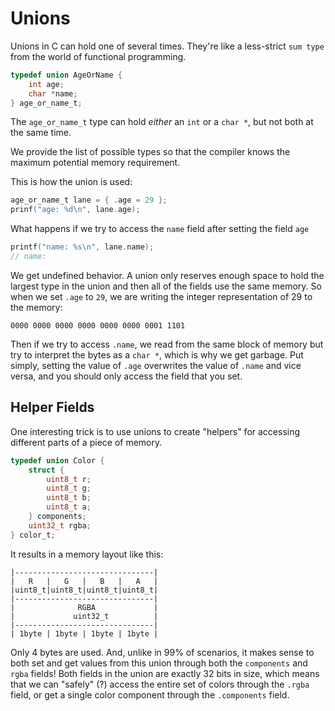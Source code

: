# Unions

Unions in C can hold one of several times. They're like a less-strict `sum type` from the world of functional programming.

```c
typedef union AgeOrName {
    int age;
    char *name;
} age_or_name_t;
```

The `age_or_name_t` type can hold _either_ an `int` or a `char *`, but not both at the same time.

We provide the list of possible types so that the compiler knows the maximum potential memory requirement.

This is how the union is used:

```c
age_or_name_t lane = { .age = 29 };
prinf("age: %d\n", lane.age);
```

What happens if we try to access the `name` field after setting the field `age`

```c
printf("name: %s\n", lane.name);
// name:
```

We get undefined behavior. A union only reserves enough space to hold the largest type in the union and then all of the fields use the same memory. So when we set `.age` to `29`, we are writing the integer representation of 29 to the memory:

`0000 0000 0000 0000 0000 0000 0001 1101`

Then if we try to access `.name`, we read from the same block of memory but try to interpret the bytes as a `char *`, which is why we get garbage. Put simply, setting the value of `.age` overwrites the value of `.name` and vice versa, and you should only access the field that you set.

## Helper Fields

One interesting trick is to use unions to create "helpers" for accessing different parts of a piece of memory.

```c
typedef union Color {
    struct {
        uint8_t r;
        uint8_t g;
        uint8_t b;
        uint8_t a;
    } components;
    uint32_t rgba;
} color_t;
```

It results in a memory layout like this:

```
|-------------------------------|
|   R   |   G   |   B   |   A   |
|uint8_t|uint8_t|uint8_t|uint8_t|
|-------------------------------|
|              RGBA             |
|             uint32_t          |
|-------------------------------|
| 1byte | 1byte | 1byte | 1byte |
```

Only 4 bytes are used. And, unlike in 99% of scenarios, it makes sense to both set and get values from this union through both the `components` and `rgba` fields! Both fields in the union are exactly 32 bits in size, which means that we can "safely" (?) access the entire set of colors through the `.rgba` field, or get a single color component through the `.components` field.
